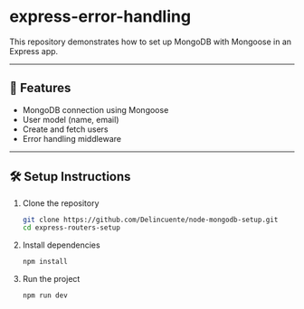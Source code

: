 # express-error-handling

This repository demonstrates how to set up MongoDB with Mongoose in an Express app.

---

## 📌 Features

- MongoDB connection using Mongoose
- User model (name, email)
- Create and fetch users
- Error handling middleware

---

## 🛠️ Setup Instructions

1. Clone the repository
   ```bash
   git clone https://github.com/Delincuente/node-mongodb-setup.git
   cd express-routers-setup

2. Install dependencies
   ```bash
   npm install

3. Run the project
   ```bash
   npm run dev
